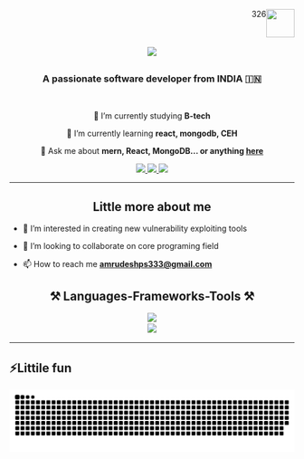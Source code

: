 <!---head section --->
<p align='center'><img align="right" src="https://cdn-icons-png.flaticon.com/128/2235/2235419.png" style="width:50px; height:50px;" /><p align='right'>326</p></p>

<h1 align="center">
    <img src="https://readme-typing-svg.herokuapp.com/?font=Righteous&size=35&center=true&vCenter=true&width=500&height=70&duration=4000&lines=Hi+There!+👋;+I'm+AMRUDESH+PS;" />
</h1>

<h3 align="center">A passionate software developer from INDIA 🇮🇳</h3>

<br/>

<div align="center">
  
 🔭 I’m currently studying **B-tech**
 
 🌱 I’m currently learning **react, mongodb, CEH**

 💬 Ask me about **mern, React, MongoDB... or anything [here](https://www.linkedin.com/in/amrudesh-ps)**
 
</div>

<!--- link icons section --->

<div align="center"> 
  <a href="www.gmail.com">
    <img src="https://img.shields.io/badge/Gmail-333333?style=for-the-badge&logo=gmail&logoColor=red" />
  </a>
  <a href="https://www.linkedin.com/in/amrudesh-ps">
    <img src="https://img.shields.io/badge/LinkedIn-0077B5?style=for-the-badge&logo=linkedin&logoColor=white" target="_blank" />
  </a>
  <a href="https://unprofitable-intake.000webhostapp.com">
     <img src="https://img.shields.io/badge/Portfolio-FF5722?style=for-the-badge&logo=todoist&logoColor=white" target="_blank" /> 
  </a>
</div>

<!--- more about me section --->

<hr>
 <h2 align='center'>Little more about me</h2>
 
- 👀 I’m interested in creating new vulnerability exploiting tools

- 💞️ I’m looking to collaborate on core programing field

- 📫 How to reach me **amrudeshps333@gmail.com**

<!--- tools icon section --->

<h2 align="center">⚒️ Languages-Frameworks-Tools ⚒️</h2>

  <div align="center">
    <img src="https://skillicons.dev/icons?i=nodejs,github,express,mongodb,c,java" /><br>
    <img src="https://skillicons.dev/icons?i=react,bootstrap,mysql,html,css,vscode,figma,git" />
  </div>
<hr>

<!---snake section --->
<h2>⚡Littile fun</h2>
<picture>
  <source media="(prefers-color-scheme: dark)" srcset="https://raw.githubusercontent.com/platane/platane/output/github-contribution-grid-snake-dark.svg">
  <source media="(prefers-color-scheme: light)" srcset="https://raw.githubusercontent.com/platane/platane/output/github-contribution-grid-snake.svg">
  <img alt="github contribution grid snake animation" src="https://raw.githubusercontent.com/platane/platane/output/github-contribution-grid-snake.svg">
</picture>

<!---
AMRUDESHPS/AMRUDESHPS is a ✨ special ✨ repository because its `README.md` (this file) appears on your GitHub profile.
You can click the Preview link to take a look at your changes.
--->
